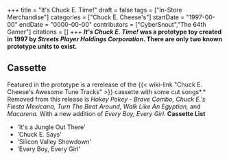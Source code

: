 +++
title = "It's Chuck E. Time!"
draft = false
tags = ["In-Store Merchandise"]
categories = ["Chuck E. Cheese's"]
startDate = "1997-00-00"
endDate = "0000-00-00"
contributors = ["CyberSnout","The 64th Gamer"]
citations = []
+++
***It's Chuck E. Time!* was a prototype toy created in 1997 by *Streets Player Holdings Corporation*. There are only two known prototype units to exist.**

## Cassette

Featured in the prototype is a rerelease of the {{< wiki-link "Chuck E. Cheese's Awesome Tune Tracks" >}} cassette with some cut songs*.* Removed from this release is *Hokey Pokey - Brave Combo, Chuck E.'s Fiesta Mexicana, Turn The Beat Around, Walk Like An Egyptian,* and *Macarena.* With a new addition of *Every Boy, Every Girl.*
**Cassette List**

- 'It's a Jungle Out There'
- 'Chuck E. Says'
- 'Silicon Valley Showdown'
- 'Every Boy, Every Girl'
